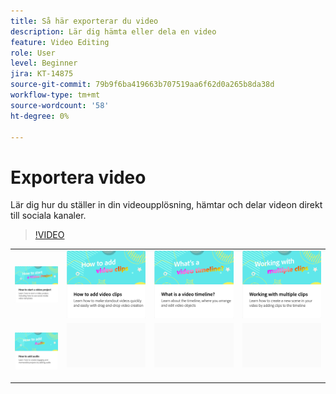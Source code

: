 ```yaml
---
title: Så här exporterar du video
description: Lär dig hämta eller dela en video
feature: Video Editing
role: User
level: Beginner
jira: KT-14875
source-git-commit: 79b9f6ba419663b707519aa6f62d0a265b8da38d
workflow-type: tm+mt
source-wordcount: '58'
ht-degree: 0%

---
```


# Exportera video

Lär dig hur du ställer in din videoupplösning, hämtar och delar videon direkt till sociala kanaler.

>[!VIDEO](https://video.tv.adobe.com/v/3427093?quality=12&learn=on&hidetitle=true)

<table style="table-layout:fixed">
<tr>
   <td>
         <a href="start-video.md">
            <img alt="Starta ett videoprojekt" src="assets/start-video.png" />
         </a>
   </td>
  <td>
         <a href="add-video-clips.md">
            <img alt="Lägga till videoklipp" src="assets/add-video-clips.png" />
         </a>
   </td>
   <td>
         <a href="video-timeline.md">
            <img alt="Vad är en videotidslinje?" src="assets/video-timeline.png" />
         </a>
   </td>
   <td>
         <a href="multiple-clips.md">
            <img alt="Arbeta med flera klipp" src="assets/multiple-clips.png" />
         </a>
   </td>
</tr>
<tr>
  <td>
         <a href="add-audio-video.md">
            <img alt="Lägga till ljud" src="assets/add-audio-video.png" />
         </a>
   </td>
   <td>
    <img alt="Avgränsare" src="../assets/Gray_thumbnail.png" />
    <div>
    <br>
   </td>
   <td>
    <img alt="Avgränsare" src="../assets/Gray_thumbnail.png" />
    <div>
    <br>
   </td>
   <td>
    <img alt="Avgränsare" src="../assets/Gray_thumbnail.png" />
    <div>
    <br>
   </td>
</tr>
</table>